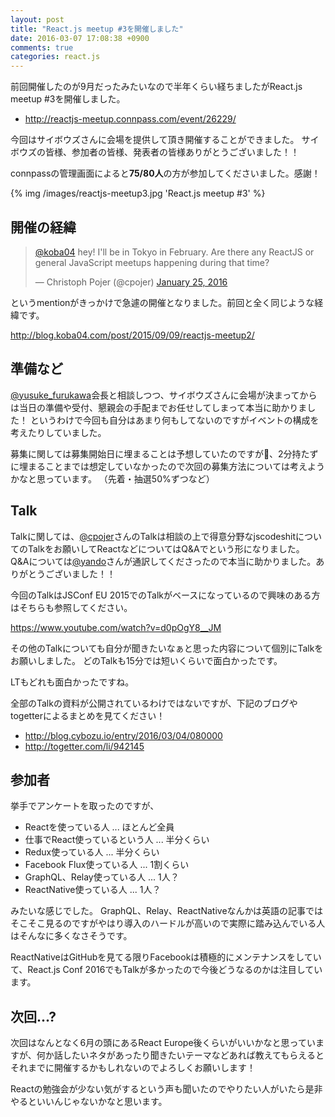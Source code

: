 ```yaml
---
layout: post
title: "React.js meetup #3を開催しました"
date: 2016-03-07 17:08:38 +0900
comments: true
categories: react.js
---
```


前回開催したのが9月だったみたいなので半年くらい経ちましたがReact.js meetup #3を開催しました。

* http://reactjs-meetup.connpass.com/event/26229/

今回はサイボウズさんに会場を提供して頂き開催することができました。
サイボウズの皆様、参加者の皆様、発表者の皆様ありがとうございました！！

connpassの管理画面によると**75/80人**の方が参加してくださいました。感謝！

{% img /images/reactjs-meetup3.jpg 'React.js meetup #3' %}

<!-- more -->

## 開催の経緯

<blockquote class="twitter-tweet" data-lang="en"><p lang="en" dir="ltr"><a href="https://twitter.com/koba04">@koba04</a> hey! I&#39;ll be in Tokyo in February. Are there any ReactJS or general JavaScript meetups happening during that time?</p>&mdash; Christoph Pojer (@cpojer) <a href="https://twitter.com/cpojer/status/691698537306796032">January 25, 2016</a></blockquote>
<script async src="//platform.twitter.com/widgets.js" charset="utf-8"></script>

というmentionがきっかけで急遽の開催となりました。前回と全く同じような経緯です。

http://blog.koba04.com/post/2015/09/09/reactjs-meetup2/

## 準備など

[@yusuke_furukawa](https://twitter.com/yosuke_furukawa)会長と相談しつつ、サイボウズさんに会場が決まってからは当日の準備や受付、懇親会の手配までお任せしてしまって本当に助かりました！
というわけで今回も自分はあまり何もしてないのですがイベントの構成を考えたりしていました。

募集に関しては募集開始日に埋まることは予想していたのですが、2分持たずに埋まることまでは想定していなかったので次回の募集方法については考えようかなと思っています。
（先着・抽選50%ずつなど）

## Talk

Talkに関しては、[@cpojer](https://twitter.com/cpojer)さんのTalkは相談の上で得意分野なjscodeshitについてのTalkをお願いしてReactなどについてはQ&Aでという形になりました。
Q&Aについては[@yando](https://twitter.com/yando)さんが通訳してくださったので本当に助かりました。ありがとうございました！！

今回のTalkはJSConf EU 2015でのTalkがベースになっているので興味のある方はそちらも参照してください。

https://www.youtube.com/watch?v=d0pOgY8__JM

その他のTalkについても自分が聞きたいなぁと思った内容について個別にTalkをお願いしました。
どのTalkも15分では短いくらいで面白かったです。

LTもどれも面白かったですね。

全部のTalkの資料が公開されているわけではないですが、下記のブログやtogetterによるまとめを見てください！

* http://blog.cybozu.io/entry/2016/03/04/080000
* http://togetter.com/li/942145

## 参加者

挙手でアンケートを取ったのですが、

* Reactを使っている人 ... ほとんど全員
* 仕事でReact使っているという人 ... 半分くらい
* Redux使っている人 ... 半分くらい
* Facebook Flux使っている人 ... 1割くらい
* GraphQL、Relay使っている人 ... 1人？
* ReactNative使っている人 ... 1人？

みたいな感じでした。
GraphQL、Relay、ReactNativeなんかは英語の記事ではそこそこ見るのですがやはり導入のハードルが高いので実際に踏み込んでいる人はそんなに多くなさそうです。

ReactNativeはGitHubを見てる限りFacebookは積極的にメンテナンスをしていて、React.js Conf 2016でもTalkが多かったので今後どうなるのかは注目しています。

## 次回...?

次回はなんとなく6月の頭にあるReact Europe後くらいがいいかなと思っていますが、何か話したいネタがあったり聞きたいテーマなどあれば教えてもらえるとそれまでに開催するかもしれないのでよろしくお願いします！

Reactの勉強会が少ない気がするという声も聞いたのでやりたい人がいたら是非やるといいんじゃないかなと思います。
